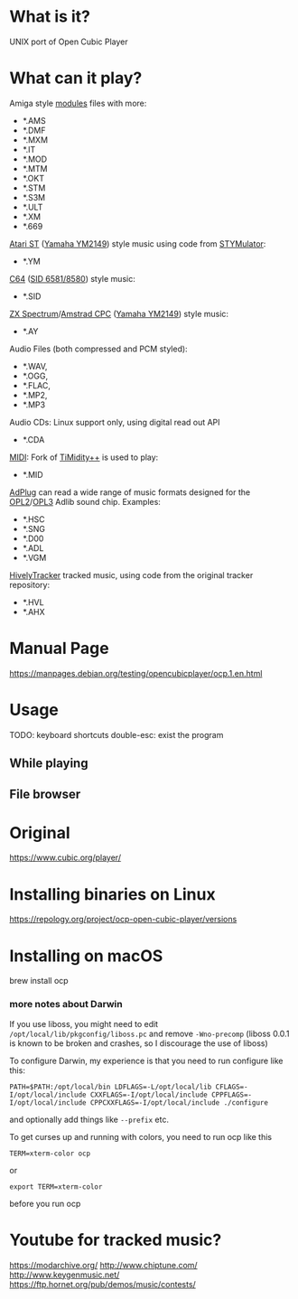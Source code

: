 # What is it?

UNIX port of Open Cubic Player

# What can it play?

Amiga style [modules](https://en.wikipedia.org/wiki/Module_file) files with more:
- \*.AMS
- \*.DMF
- \*.MXM
- \*.IT
- \*.MOD
- \*.MTM
- \*.OKT
- \*.STM
- \*.S3M
- \*.ULT
- \*.XM
- \*.669

[Atari ST](https://en.wikipedia.org/wiki/Atari_ST#Technical_specifications) \([Yamaha YM2149](https://en.wikipedia.org/wiki/General_Instrument_AY-3-8910)\) style music using code from [STYMulator](http://atariarea.krap.pl/stymulator/):
- \*.YM

[C64](https://en.wikipedia.org/wiki/Commodore_64) \([SID 6581/8580](https://en.wikipedia.org/wiki/MOS_Technology_6581)\) style music:
- \*.SID

[ZX Spectrum](https://en.wikipedia.org/wiki/ZX_Spectrum)/[Amstrad CPC](https://en.wikipedia.org/wiki/Amstrad_CPC) \([Yamaha YM2149](https://en.wikipedia.org/wiki/General_Instrument_AY-3-8910)\) style music:
- \*.AY

Audio Files (both compressed and PCM styled):
- \*.WAV,
- \*.OGG,
- \*.FLAC,
- \*.MP2,
- \*.MP3

Audio CDs: Linux support only, using digital read out API
- \*.CDA

[MIDI](https://en.wikipedia.org/wiki/MIDI#General_MIDI): Fork of [TiMidity++](http://timidity.sourceforge.net/) is used to play:
- \*.MID

[AdPlug](http://adplug.github.io/) can read a wide range of music formats designed for the [OPL2](https://en.wikipedia.org/wiki/Yamaha_YM3812)/[OPL3](https://en.wikipedia.org/wiki/Yamaha_YMF262) Adlib sound chip. Examples:
- \*.HSC
- \*.SNG
- \*.D00
- \*.ADL
- \*.VGM

[HivelyTracker](http://www.hivelytracker.co.uk/) tracked music, using code from the original tracker repository:
- \*.HVL
- \*.AHX

# Manual Page

https://manpages.debian.org/testing/opencubicplayer/ocp.1.en.html

# Usage

TODO: keyboard shortcuts
double-esc: exist the program

## While playing

## File browser

# Original

https://www.cubic.org/player/

# Installing binaries on Linux

https://repology.org/project/ocp-open-cubic-player/versions

# Installing on macOS

brew install ocp

### more notes about Darwin

If you use liboss, you might need to edit `/opt/local/lib/pkgconfig/liboss.pc` and remove `-Wno-precomp` (liboss 0.0.1 is known to be broken and crashes, so I discourage the use of liboss)

To configure Darwin, my experience is that you need to run configure like this:

`PATH=$PATH:/opt/local/bin LDFLAGS=-L/opt/local/lib CFLAGS=-I/opt/local/include CXXFLAGS=-I/opt/local/include CPPFLAGS=-I/opt/local/include CPPCXXFLAGS=-I/opt/local/include ./configure`

and optionally add things like `--prefix` etc.

To get curses up and running with colors, you need to run ocp like this

`TERM=xterm-color ocp`

or

`export TERM=xterm-color`

before you run ocp

# Youtube for tracked music?

https://modarchive.org/
http://www.chiptune.com/
http://www.keygenmusic.net/
https://ftp.hornet.org/pub/demos/music/contests/
